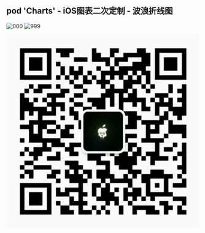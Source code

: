 ## pod 'Charts' - iOS图表二次定制 - 波浪折线图

![000](https://github.com/XLsn0wKit/LineChart/blob/master/Screen%20Shot%20000.png?raw=true)
![999](https://github.com/XLsn0wKit/LineChart/blob/master/Screen%20Shot%20999.png?raw=true)

![001](https://raw.githubusercontent.com/XLsn0w/XLsn0w/XLsn0w/XLsn0wLibrary/Cydiapple.png)
